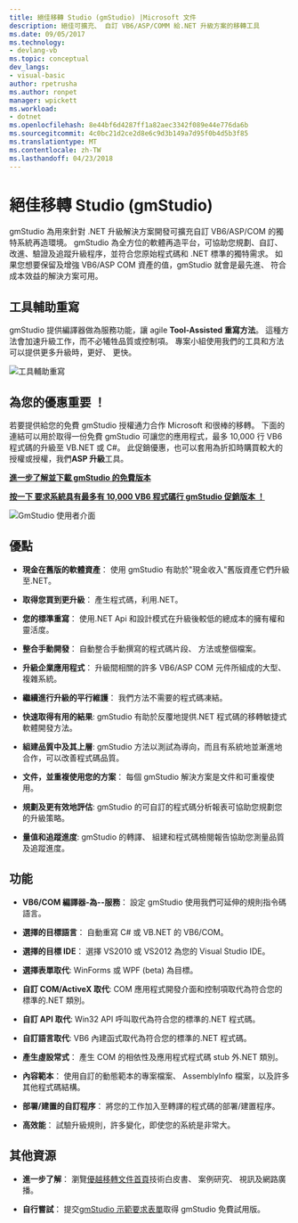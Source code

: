 ```yaml
---
title: 絕佳移轉 Studio (gmStudio) |Microsoft 文件
description: 絕佳可擴充、 自訂 VB6/ASP/COMM 給.NET 升級方案的移轉工具
ms.date: 09/05/2017
ms.technology:
- devlang-vb
ms.topic: conceptual
dev_langs:
- visual-basic
author: rpetrusha
ms.author: ronpet
manager: wpickett
ms.workload:
- dotnet
ms.openlocfilehash: 8e44bf6d4287ff1a82aec3342f089e44e776da6b
ms.sourcegitcommit: 4c0bc21d2ce2d8e6c9d3b149a7d95f0b4d5b3f85
ms.translationtype: MT
ms.contentlocale: zh-TW
ms.lasthandoff: 04/23/2018
---
```

# <a name="great-migrations-studio-gmstudio"></a>絕佳移轉 Studio (gmStudio)

gmStudio 為用來針對 .NET 升級解決方案開發可擴充自訂 VB6/ASP/COM 的獨特系統再造環境。 gmStudio 為全方位的軟體再造平台，可協助您規劃、自訂、改進、驗證及追蹤升級程序，並符合您原始程式碼和 .NET 標準的獨特需求。  如果您想要保留及增強 VB6/ASP COM 資產的值，gmStudio 就會是最先進、 符合成本效益的解決方案可用。 

## <a name="the-tool-assisted-rewrite"></a>工具輔助重寫

gmStudio 提供編譯器做為服務功能，讓 agile **Tool-Assisted 重寫方法**。 這種方法會加速升級工作，而不必犧牲品質或控制項。 專案小組使用我們的工具和方法可以提供更多升級時，更好、 更快。

![工具輔助重寫](./media/tool-assisted-rewrite.png) 

## <a name="important-offer-for-you"></a>為您的優惠重要 ！

若要提供給您的免費 gmStudio 授權通力合作 Microsoft 和很棒的移轉。 下面的連結可以用於取得一份免費 gmStudio 可讓您的應用程式，最多 10,000 行 VB6 程式碼的升級至 VB.NET 或 C#。 此促銷優惠，也可以套用為折扣時購買較大的授權或授權，我們**ASP 升級**工具。

[**進一步了解並下載 gmStudio 的免費版本**](http://www.greatmigrations.com/resources/gmstudio-promotion.aspx)

[**按一下 要求系統具有最多有 10,000 VB6 程式碼行 gmStudio 促銷版本 ！**](http://www.greatmigrations.com/resources/gmstudio-promotion.aspx)

![GmStudio 使用者介面](./media/gmstudio-ui.png) 

## <a name="benefits"></a>優點

- **現金在舊版的軟體資產**： 使用 gmStudio 有助於"現金收入"舊版資產它們升級至.NET。

- **取得您買到更升級**： 產生程式碼，利用.NET。

- **您的標準重寫**： 使用.NET Api 和設計模式在升級後較低的總成本的擁有權和靈活度。  

- **整合手動開發**： 自動整合手動撰寫的程式碼片段、 方法或整個檔案。 

- **升級企業應用程式**： 升級間相關的許多 VB6/ASP COM 元件所組成的大型、 複雜系統。

- **繼續進行升級的平行維護**： 我們方法不需要的程式碼凍結。  

- **快速取得有用的結果**: gmStudio 有助於反覆地提供.NET 程式碼的移轉敏捷式軟體開發方法。
 
- **組建品質中及其上層**: gmStudio 方法以測試為導向，而且有系統地並漸進地合作，可以改善程式碼品質。

- **文件，並重複使用您的方案**： 每個 gmStudio 解決方案是文件和可重複使用。

- **規劃及更有效地評估**: gmStudio 的可自訂的程式碼分析報表可協助您規劃您的升級策略。

- **量值和追蹤進度**: gmStudio 的轉譯、 組建和程式碼檢閱報告協助您測量品質及追蹤進度。

## <a name="features"></a>功能

- **VB6/COM 編譯器-為--服務**： 設定 gmStudio 使用我們可延伸的規則指令碼語言。

- **選擇的目標語言**： 自動重寫 C# 或 VB.NET 的 VB6/COM。

- **選擇的目標 IDE**： 選擇 VS2010 或 VS2012 為您的 Visual Studio IDE。

- **選擇表單取代**: WinForms 或 WPF (beta) 為目標。

- **自訂 COM/ActiveX 取代**: COM 應用程式開發介面和控制項取代為符合您的標準的.NET 類別。

- **自訂 API 取代**: Win32 API 呼叫取代為符合您的標準的.NET 程式碼。

- **自訂語言取代**: VB6 內建函式取代為符合您的標準的.NET 程式碼。

- **產生虛設常式**： 產生 COM 的相依性及應用程式程式碼 stub 外.NET 類別。

- **內容範本**： 使用自訂的動態範本的專案檔案、 AssemblyInfo 檔案，以及許多其他程式碼結構。

- **部署/建置的自訂程序**： 將您的工作加入至轉譯的程式碼的部署/建置程序。

- **高效能**： 試驗升級規則，許多變化，即使您的系統是非常大。

## <a name="additional-resources"></a>其他資源

- **進一步了解**： 瀏覽[優越移轉文件首頁](https://www.greatmigrations.com/resources/documentation.aspx)技術白皮書、 案例研究、 視訊及網路廣播。

- **自行嘗試**： 提交[gmStudio 示範要求表單](http://www.greatmigrations.com/resources/gmstudio-promotion.aspx)取得 gmStudio 免費試用版。
  
